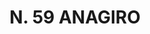 ---
title: "N. 59 ANAGIRO"
plant-name: "N. 59"
plant-number: "059"
plant-xml: "/assets/xml/plant059.xml"
plant-img1: "/assets/img/plant059_verso.jpg"
plant-img2: "/assets/img/plant059.jpg"
plant-title: "N. 59 ANAGIRO"
plant-taxon-link: "http://www.worldfloraonline.org/taxon/wfo-0000211883"
plant-taxon-content: ""
layout: single-xml
---